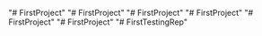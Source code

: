 "# FirstProject" 
"# FirstProject" 
"# FirstProject" 
"# FirstProject" 
"# FirstProject" 
"# FirstProject" 
"# FirstTestingRep" 
